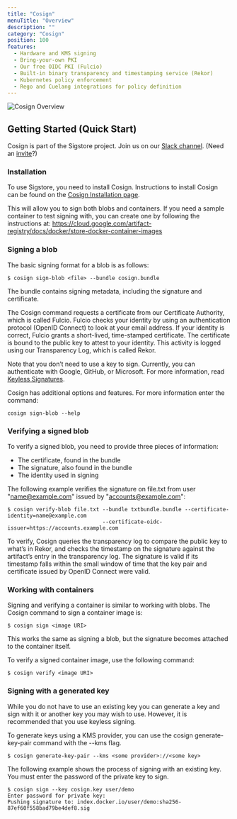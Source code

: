 ```yaml
---
title: "Cosign"
menuTitle: "Overview"
description: ""
category: "Cosign"
position: 100
features:
  - Hardware and KMS signing
  - Bring-your-own PKI
  - Our free OIDC PKI (Fulcio)
  - Built-in binary transparency and timestamping service (Rekor)
  - Kubernetes policy enforcement
  - Rego and Cuelang integrations for policy definition
---
```


![Cosign Overview](/sigstore_cosign-horizontal-color.svg)

## Getting Started (Quick Start)

Cosign is part of the Sigstore project. Join us on our [Slack channel](https://sigstore.slack.com/). (Need an [invite](https://links.sigstore.dev/slack-invite)?)

### Installation

To use Sigstore, you need to install Cosign. Instructions to install Cosign can be found on the [Cosign Installation page](https://docs.sigstore.dev/cosign/installation/). 

This will allow you to sign both blobs and containers.   If you need a sample container to test signing with, you can create one by following the instructions at: https://cloud.google.com/artifact-registry/docs/docker/store-docker-container-images

### Signing a blob

The basic signing format for a blob is as follows:


```
$ cosign sign-blob <file> --bundle cosign.bundle
```

The bundle contains signing metadata, including the signature and certificate.  

The Cosign command requests a certificate from our Certificate Authority, which is called Fulcio. Fulcio checks your identity by using an authentication protocol (OpenID Connect) to look at your email address. If your identity is correct, Fulcio grants a short-lived, time-stamped certificate. The certificate is bound to the public key to attest to your identity.  This activity is logged using our Transparency Log, which is called Rekor.
 
Note that you don’t need to use a key to sign.  Currently, you can authenticate with Google, GitHub, or Microsoft. For more information, read [Keyless Signatures](https://docs.sigstore.dev/cosign/keyless/).

Cosign has additional options and features.   For more information enter the command:

```
cosign sign-blob --help
```

### Verifying a signed blob

To verify a signed blob, you need to provide three pieces of information:
* The certificate, found in the bundle
* The signature, also found in the bundle
* The identity used in signing

The following example verifies the signature on file.txt from user "name@example.com" issued by "accounts@example.com":

```
$ cosign verify-blob file.txt --bundle txtbundle.bundle --certificate-identity=name@example.com 
                              --certificate-oidc-issuer=https://accounts.example.com
```

To verify, Cosign queries the transparency log to compare the public key to what’s in Rekor, and checks the timestamp on the signature against the artifact’s entry in the transparency log. The signature is valid if its timestamp falls within the small window of time that the key pair and certificate issued by OpenID Connect were valid.

### Working with containers

Signing and verifying a container is similar to working with blobs.  The Cosign command to sign a container image is:

```
$ cosign sign <image URI>
```

This works the same as signing a blob, but the signature becomes attached to the container itself.

To verify a signed container image, use the following command:

```
$ cosign verify <image URI>
```
### Signing with a generated key

While you do not have to use an existing key you can generate a key and sign with it or another key you may wish to use.  However, it is recommended that you use keyless signing.

To generate keys using a KMS provider, you can use the cosign generate-key-pair command with the --kms flag.

```
$ cosign generate-key-pair --kms <some provider>://<some key>
```

The following example shows the process of signing with an existing key. You must enter the password of the private key to sign.
```
$ cosign sign --key cosign.key user/demo
Enter password for private key:
Pushing signature to: index.docker.io/user/demo:sha256-87ef60f558bad79be4def8.sig
```
